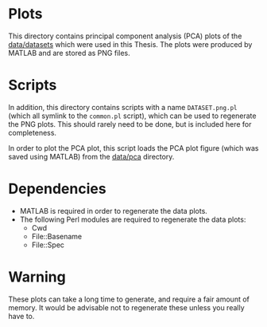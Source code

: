 # Plots
This directory contains principal component analysis (PCA) plots of the
[data/datasets](https://github.com/joshuaspence/Thesis/tree/master/data/datasets)
which were used in this Thesis. The plots were produced by MATLAB and are stored
as PNG files.

# Scripts
In addition, this directory contains scripts with a name `DATASET.png.pl` (which
all symlink to the `common.pl` script), which can be used to regenerate the PNG
plots. This should rarely need to be done, but is included here for
completeness.

In order to plot the PCA plot, this script loads the PCA plot figure (which was
saved using MATLAB) from the
[data/pca](https://github.com/joshuaspence/Thesis/tree/master/data/pca)
directory.

# Dependencies
- MATLAB is required in order to regenerate the data plots.
- The following Perl modules are required to regenerate the data plots:
    + Cwd
    + File::Basename
    + File::Spec

# Warning
These plots can take a long time to generate, and require a fair amount of
memory. It would be advisable not to regenerate these unless you really have to.